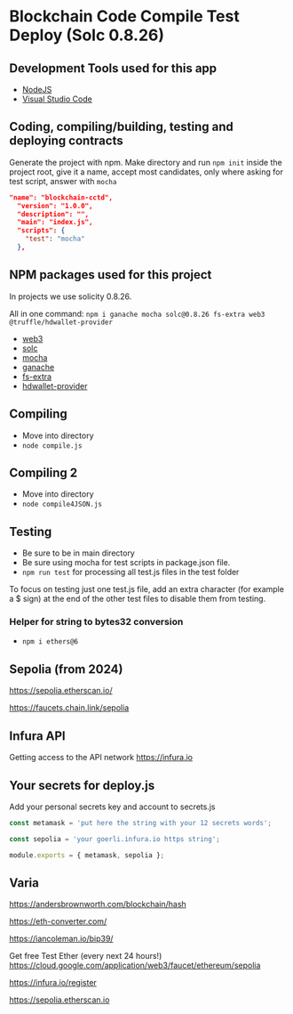 # Blockchain Code Compile Test Deploy (Solc 0.8.26)

## Development Tools used for this app

- [NodeJS](https://nodejs.org/)
- [Visual Studio Code](https://code.visualstudio.com/)

## Coding, compiling/building, testing and deploying contracts

Generate the project with npm.
Make directory and run `npm init` inside the project root, give it a name, accept most candidates, only where asking for test script, answer with `mocha`

```json
"name": "blockchain-cctd",
  "version": "1.0.0",
  "description": "",
  "main": "index.js",
  "scripts": {
    "test": "mocha"
  },
```

## NPM packages used for this project

In projects we use solicity 0.8.26.

All in one command:
`npm i ganache mocha solc@0.8.26 fs-extra web3 @truffle/hdwallet-provider`

- [web3](https://github.com/ChainSafe/web3.js#readme)
- [solc](https://github.com/ethereum/solc-js#readme)
- [mocha](https://mochajs.org/)
- [ganache](https://github.com/trufflesuite/ganache#readme)
- [fs-extra](https://github.com/jprichardson/node-fs-extra)
- [hdwallet-provider](https://github.com/trufflesuite/truffle/tree/master/packages/hdwallet-provider#readme)

## Compiling

- Move into directory
- `node compile.js`

## Compiling 2

- Move into directory
- `node compile4JSON.js`

## Testing

- Be sure to be in main directory
- Be sure using mocha for test scripts in package.json file.
- `npm run test` for processing all test.js files in the test folder

To focus on testing just one test.js file, add an extra character (for example a $ sign) at the end of the other test files to disable them from testing.

### Helper for string to bytes32 conversion

- `npm i ethers@6`

## Sepolia (from 2024)

<https://sepolia.etherscan.io/>

<https://faucets.chain.link/sepolia>

## Infura API

Getting access to the API network
<https://infura.io>

## Your secrets for deploy.js

Add your personal secrets key and account to secrets.js

```js
const metamask = 'put here the string with your 12 secrets words';

const sepolia = 'your goerli.infura.io https string';

module.exports = { metamask, sepolia };
```

## Varia

<https://andersbrownworth.com/blockchain/hash>

<https://eth-converter.com/>

<https://iancoleman.io/bip39/>

Get free Test Ether (every next 24 hours!)
<https://cloud.google.com/application/web3/faucet/ethereum/sepolia>

<https://infura.io/register>

<https://sepolia.etherscan.io>
